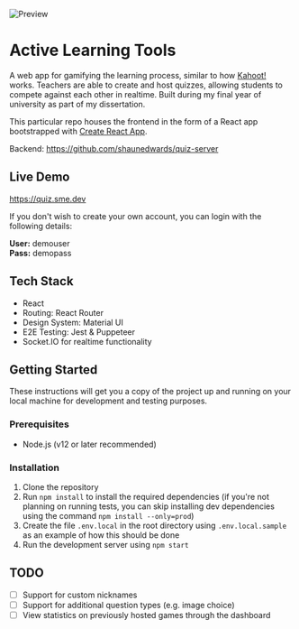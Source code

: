 ![Preview](https://res.cloudinary.com/duug1ffde/image/upload/c_scale,q_auto,w_1600/v1612538540/active-learning-combined_s5qq8z.png)

# Active Learning Tools

A web app for gamifying the learning process, similar to how [Kahoot!](https://kahoot.com/) works. Teachers are able to create and host quizzes, allowing students to compete against each other in realtime. Built during my final year of university as part of my dissertation.

This particular repo houses the frontend in the form of a React app bootstrapped with [Create React App](https://github.com/facebook/create-react-app).

Backend: https://github.com/shaunedwards/quiz-server

## Live Demo

https://quiz.sme.dev

If you don't wish to create your own account, you can login with the following details:

**User:** demouser  
**Pass:** demopass

## Tech Stack

- React
- Routing: React Router
- Design System: Material UI
- E2E Testing: Jest & Puppeteer
- Socket&#46;IO for realtime functionality

## Getting Started

These instructions will get you a copy of the project up and running on your local machine for development and testing purposes.

### Prerequisites

- Node.js (v12 or later recommended)

### Installation

1.  Clone the repository
2.  Run `npm install` to install the required dependencies (if you're not planning on running tests, you can skip installing dev dependencies using the command `npm install --only=prod`)
3.  Create the file `.env.local` in the root directory using `.env.local.sample` as an example of how this should be done
4.  Run the development server using `npm start`

## TODO

- [ ] Support for custom nicknames
- [ ] Support for additional question types (e.g. image choice)
- [ ] View statistics on previously hosted games through the dashboard
